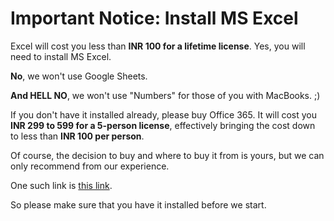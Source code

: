 # Important Notice: Install MS Excel

Excel will cost you less than **INR 100 for a lifetime license**. Yes, you will need to install MS Excel.

**No**, we won't use Google Sheets.

**And HELL NO**, we won't use "Numbers" for those of you with MacBooks. ;)

If you don't have it installed already, please buy Office 365. It will cost you **INR 299 to 599 for a 5-person license**, effectively bringing the cost down to less than **INR 100 per person**.

Of course, the decision to buy and where to buy it from is yours, but we can only recommend from our experience.

One such link is [this link](https://digiworld4u.in/product/office-365-professional-plus-5-devices-pc-mac/).

So please make sure that you have it installed before we start.